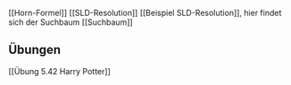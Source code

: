 [[Horn-Formel]]
[[SLD-Resolution]]
[[Beispiel SLD-Resolution]], hier findet sich der Suchbaum
[[Suchbaum]]

## Übungen
[[Übung 5.42 Harry Potter]]
